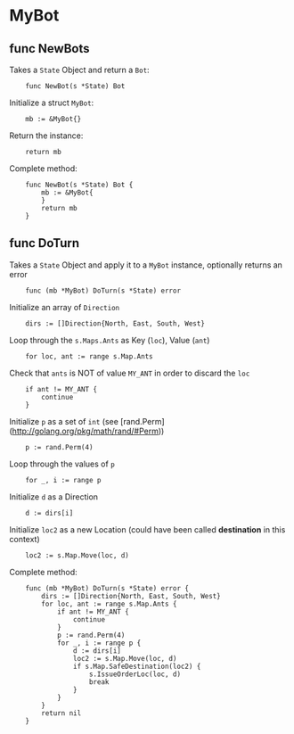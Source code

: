 MyBot
=====


func NewBots
----------------
Takes a ```State``` Object and return a ```Bot```:
```
	func NewBot(s *State) Bot
```
Initialize a struct ```MyBot```:
```
	mb := &MyBot{}
```
Return the instance:
```
	return mb
```
Complete method:
```
	func NewBot(s *State) Bot {
		mb := &MyBot{
		}
		return mb
	}

```
func DoTurn
---------------
Takes a ```State``` Object and apply it to a ```MyBot``` instance, optionally returns an error
```
	func (mb *MyBot) DoTurn(s *State) error
```
Initialize an array of ```Direction```
```
	dirs := []Direction{North, East, South, West}
```
Loop through the ```s.Maps.Ants``` as Key (```loc```), Value (```ant```)
```
	for loc, ant := range s.Map.Ants
```
Check that ```ants``` is NOT of value ```MY_ANT``` in order to discard the ```loc```
```
	if ant != MY_ANT {
		continue
	}
```
Initialize ```p``` as a set of ```int``` (see [rand.Perm] (http://golang.org/pkg/math/rand/#Perm))
```
	p := rand.Perm(4)
```
Loop through the values of ```p```
```
	for _, i := range p
```
Initialize ```d``` as a Direction
```
	d := dirs[i]
```
Initialize ```loc2``` as a new Location (could have been called __destination__ in this context)
```
	loc2 := s.Map.Move(loc, d)
```

Complete method:
```
	func (mb *MyBot) DoTurn(s *State) error {
		dirs := []Direction{North, East, South, West}
		for loc, ant := range s.Map.Ants {
			if ant != MY_ANT {
				continue
			}
			p := rand.Perm(4)
			for _, i := range p {
				d := dirs[i]
				loc2 := s.Map.Move(loc, d)
				if s.Map.SafeDestination(loc2) {
					s.IssueOrderLoc(loc, d)
					break
				}
			}
		}
		return nil
	}
```